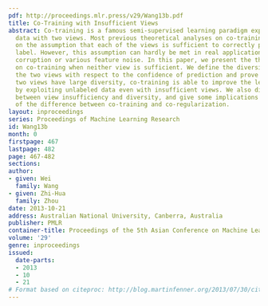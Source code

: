 ```yaml
---
pdf: http://proceedings.mlr.press/v29/Wang13b.pdf
title: Co-Training with Insufficient Views
abstract: Co-training is a famous semi-supervised learning paradigm exploiting unlabeled
  data with two views. Most previous theoretical analyses on co-training are based
  on the assumption that each of the views is sufficient to correctly predict the
  label. However, this assumption can hardly be met in real applications due to feature
  corruption or various feature noise. In this paper, we present the theoretical analysis
  on co-training when neither view is sufficient. We define the diversity between
  the two views with respect to the confidence of prediction and prove that if the
  two views have large diversity, co-training is able to improve the learning performance
  by exploiting unlabeled data even with insufficient views. We also discuss the relationship
  between view insufficiency and diversity, and give some implications for understanding
  of the difference between co-training and co-regularization.
layout: inproceedings
series: Proceedings of Machine Learning Research
id: Wang13b
month: 0
firstpage: 467
lastpage: 482
page: 467-482
sections: 
author:
- given: Wei
  family: Wang
- given: Zhi-Hua
  family: Zhou
date: 2013-10-21
address: Australian National University, Canberra, Australia
publisher: PMLR
container-title: Proceedings of the 5th Asian Conference on Machine Learning
volume: '29'
genre: inproceedings
issued:
  date-parts:
  - 2013
  - 10
  - 21
# Format based on citeproc: http://blog.martinfenner.org/2013/07/30/citeproc-yaml-for-bibliographies/
---
```

